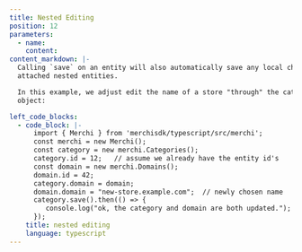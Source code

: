 ```yaml
---
title: Nested Editing
position: 12
parameters:
  - name:
    content:
content_markdown: |-
  Calling `save` on an entity will also automatically save any local changes to
  attached nested entities.

  In this example, we adjust edit the name of a store "through" the category
  object:

left_code_blocks:
  - code_block: |-
      import { Merchi } from 'merchisdk/typescript/src/merchi';
      const merchi = new Merchi();
      const category = new merchi.Categories();
      category.id = 12;   // assume we already have the entity id's
      const domain = new merchi.Domains();
      domain.id = 42;
      category.domain = domain;
      domain.domain = "new-store.example.com";  // newly chosen name
      category.save().then(() => {
         console.log("ok, the category and domain are both updated.");
      });
    title: nested editing
    language: typescript
---
```

